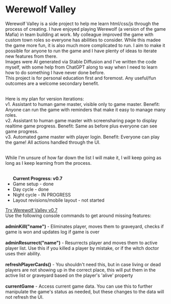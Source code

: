 # Werewolf Valley

Werewolf Valley is a side project to help me learn html/css/js through the process of creating.  I have enjoyed playing Werewolf (a version of the game Mafia) 
in team building at work.  My colleague improved the game with custom town roles so everyone has abilities to consider.  While this madee the game more fun, it is 
also much more complicated to run.  I aim to make it possible for anyone to run the game and I have plenty of ideas to iterate new features from there.  
Images were AI generated via Stable Diffusion and I've written the code myself, with some help from ChatGPT along to way when I need to learn how to do something I have never done before.  
This project is for personal education first and foremost.  Any useful/fun outcomes are a welcome secondary benefit.<br><br>

Here is my plan for version iterations:<br>
v1. Assistant to human game master, visible only to game master. Benefit: Anyone can run the game with reminders that make it easy to manage many roles.<br>
v2. Assistant to human game master with screensharing page to display realtime game progress. Benefit: Same as before plus everyone can see game progress.<br>
v3. Automated game master with player login. Benefit: Everyone can play the game! All actions handled through the UI.<br><br>

While I'm unsure of how far down the list I will make it, I will keep going as long as I keep learning from the process.<br><br>

<ul>
<b>Current Progress: v0.7</b>
<li>Game setup - done</li>
<li>Day cycle - done</li>
<li>Night cycle - IN PROGRESS</li> 
<li>Layout revisions/mobile layout - not started</li>
</ul>
<a href="https://crtotoro.github.io/werewolfGame/">Try Werewolf Valley v0.7</a><br>
Use the following console commands to get around missing features:<br><br>
<b>adminKill("name")</b> - Eliminates player, moves them to graveyard, checks if game is won and updates log if game is over<br><br>
<b>adminResurrect("name")</b> - Resurrects player and moves them to active player list. Use this if you killed a player by mistake, or if the witch doctor uses their ability.<br><br>
<b>refreshPlayerCards()</b> - You shouldn't need this, but in case living or dead players are not showing up in the correct place, this will put them in the active list or graveyard based on the player's 'alive' property<br><br>
<b>currentGame</b> - Access current game data. You can use this to further manipulate the game's status as needed, but these changes to the data will not refresh the UI.
